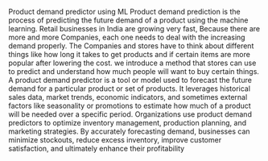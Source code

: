 Product demand predictor using ML Product demand prediction is the 
process of predicting the future demand of a product using the machine 
learning. Retail businesses in India are growing very fast, Because there 
are more and more Companies, each one needs to deal with the 
increasing demand properly. The Companies and stores have to think 
about different things like how long it takes to get products and if certain 
items are more popular after lowering the cost. we introduce a method 
that stores can use to predict and understand how much people will want 
to buy certain things. A product demand predictor is a tool or model used 
to forecast the future demand for a particular product or set of products. 
It leverages historical sales data, market trends, economic indicators, and 
sometimes external factors like seasonality or promotions to estimate 
how much of a product will be needed over a specific period. 
Organizations use product demand predictors to optimize inventory 
management, production planning, and marketing strategies. By 
accurately forecasting demand, businesses can minimize stockouts, 
reduce excess inventory, improve customer satisfaction, and ultimately 
enhance their profitability 
